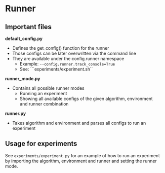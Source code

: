 # Runner


## Important files

**default_config.py**
- Defines the get_config() function for the runner
- Those configs can be later overwritten via the command line
- They are available under the config.runner namespace
    - Example: ```--config.runner.track_console=True```
    - See: ```experiments/experiment.sh``

**runner_mode.py**
- Contains all possible runner modes
    - Running an experiment
    - Showing all available configs of the given algorithm, environment and runner combination

**runner.py**
- Takes algorithm and environment and parses all configs to run an experiment


## Usage for experiments
See ```experiments/experiment.py``` for an example of how to run an experiment by importing the algorithm, environment and runner and setting the runner mode.